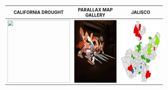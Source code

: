 <table align="center">
  <tr>
  <th><b>CALIFORNIA DROUGHT</b></th>
  <th><b>PARALLAX MAP GALLERY</b></th>
  <th><b>JALISCO</b></th>
  </tr>
  <tr>
  <th><a href="https://aish-venkat.github.io/gis/ca_drought/"><img src="/gis/ca_drought.jpg" width="200" height="200"></a></th>
  <th><a href="https://aish-venkat.github.io/gis/parallax/"><img src="/gis/parallax.jpg" width="200" height="200"></a></th>
  <th><a href="https://aish-venkat.github.io/gis/jalisco/"><img src="/gis/jalisco-01.jpg" width="200" height="200"></a></th>
  </tr>
</table>
